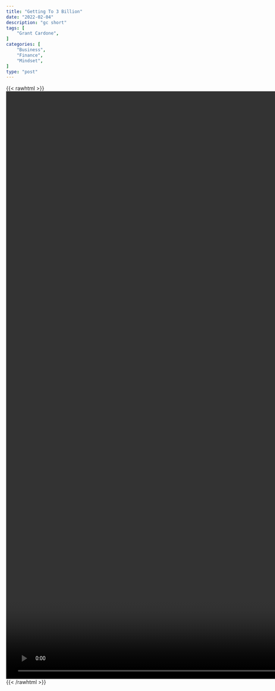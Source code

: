 ```yaml
---
title: "Getting To 3 Billion"
date: "2022-02-04"
description: "gc short"
tags: [
    "Grant Cardone",
]
categories: [
    "Business",
    "Finance",
    "Mindset",
]
type: "post"
---
```

{{< rawhtml >}}
    <video style="height:40vh;width:auto" overflow="hidden" controls>
        <source src="https://clips.dev00ps.com/Grant_ardone/Cardone_how_to_get_to_three_billions.mp4" type="video/mp4"> 
    </video>
{{< /rawhtml >}}
